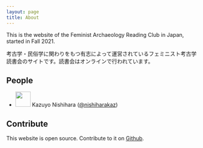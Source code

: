```yaml
---
layout: page
title: About
---
```


This is the website of the Feminist Archaeology Reading Club in Japan, started in Fall 2021.

考古学・民俗学に関わりをもつ有志によって運営されているフェミニスト考古学読書会のサイトです。読書会はオンラインで行われています。

## People

- <img src="https://pbs.twimg.com/profile_images/1317309851530194944/m4ChSZRh_200x200.jpg" height="40" style="display:inline-block;margin-bottom:-13px" /> Kazuyo Nishihara ([@nishiharakaz](https://twitter.com/nishiharakaz))

## Contribute

This website is open source. Contribute to it on [Github](https://github.com/nishikarch/feministarchaeologyjapan).
